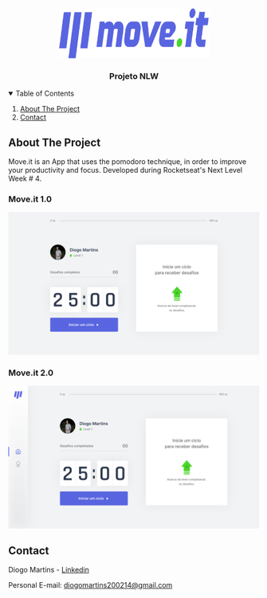 <!-- [![Contributors][contributors-shield]][contributors-url]
[![Forks][forks-shield]][forks-url]
[![Stargazers][stars-shield]][stars-url]
[![Issues][issues-shield]][issues-url]
[![MIT License][license-shield]][license-url]
[![LinkedIn][linkedin-shield]][linkedin-url] -->



<!-- PROJECT LOGO -->
<br />
<p align="center">
  <a>
    <img src="./moveit-1.0/public/logo-full.svg" alt="Logo" width="300" height="100">
  </a>

  <h3 align="center">Projeto NLW</h3>


<!-- TABLE OF CONTENTS -->
<details open="open">
  <summary>Table of Contents</summary>
  <ol>
    <li>
      <a href="#about-the-project">About The Project</a>
    </li>
    <li><a href="#contact">Contact</a></li>
  </ol>
</details>



<!-- ABOUT THE PROJECT -->
## About The Project

Move.it is an App that uses the pomodoro technique, in order to improve your productivity and focus. Developed during Rocketseat's Next Level Week # 4.

<p>
  <h3><strong>Move.it 1.0</strong></h3>
  <img src="./Home1.0.svg" alt="Logo">
  <h3><strong>Move.it 2.0</strong></h3>
  <img src="./Home.svg" alt="Logo">
</p>


<!-- CONTACT -->
## Contact

Diogo Martins - [Linkedin](https://www.linkedin.com/in/diogo-martins-b79b55182/)

Personal E-mail: [diogomartins200214@gmail.com](mailto:diogomartins200214@gmail.com)

